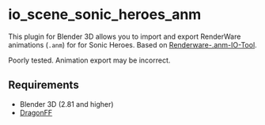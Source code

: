 # io_scene_sonic_heroes_anm

This plugin for Blender 3D allows you to import and export RenderWare animations (`.anm`) for for Sonic Heroes. Based on [Renderware-.anm-IO-Tool](https://github.com/Shadowth117/Renderware-.anm-IO-Tool).

Poorly tested. Animation export may be incorrect.

## Requirements

* Blender 3D (2.81 and higher)
* [DragonFF](https://github.com/Parik27/DragonFF)
